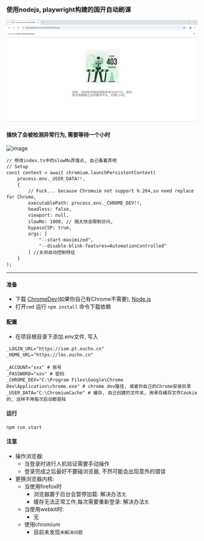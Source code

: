 ### 使用nodejs, playwright构建的国开自动刷课
![](./image.png)

#### 搞快了会被检测异常行为, 需要等待一个小时

![image](https://github.com/user-attachments/assets/f4dc8d3c-af98-4520-96fc-f4dc16ef73d0)
```
// 修改index.ts中的slowMo弄慢点, 自己看着弄吧
// Setup
const context = await chromium.launchPersistentContext(
    process.env._USER_DATA!!,
    {
        // Fuck... because Chromuim not support h.264,so need replace for Chrome,
        executablePath: process.env._CHROME_DEV!!,
        headless: false,
        viewport: null,
        slowMo: 1000, // 搞太快会限制访问, 
        bypassCSP: true,
        args: [
            "--start-maximized",
            "--disable-blink-features=AutomationControlled"
        ] //关闭自动控制特征
    }
);
```
---

#### 准备
- 下载 [ChromeDev](https://www.google.com/intl/zh-CN/chrome/dev/)(如果你自己有Chrome不需要), [Node.js](https://nodejs.org/zh-cn)
- 打开`cmd` 运行 `npm install` 命令下载依赖

#### 配置
- 在项目根目录下添加.env文件, 写入
```properties
_LOGIN_URL="https://iam.pt.ouchn.cn"
_HOME_URL="https://lms.ouchn.cn"

_ACCOUNT="xxx" # 账号
_PASSWORD="xxx" # 密码
_CHROME_DEV="C:\Program Files\Google\Chrome Dev\Application\chrome.exe" # chrome dev路径, 或者你自己的Chrome安装目录
_USER_DATA="C:\ChromiumCache" # 缓存, 自己创建的文件夹, 用来存缓存文件Cookie的, 这样不用每次启动都登陆
```

#### 运行
```shell
npm run start
```

#### 注意
- 操作浏览器:
  - 当登录时进行人机验证需要手动操作
  - 登录完成之后最好不要碰浏览器, 不然可能会出现意外的错误
- 更换浏览器内核:
  - 当使用firefox时
    - 浏览器置于后台会暂停加载: 解决办法`无`
    - 缓存无法正常工作,每次需要重新登录: 解决办法`无`
  - 当使用webkit时:
    - 无
  - 使用chromium
    - 目前未发现`未解决问题`
